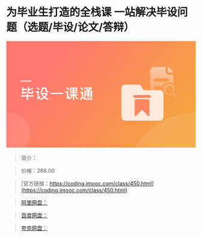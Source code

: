 # 为毕业生打造的全栈课 一站解决毕设问题（选题/毕设/论文/答辩）

![img](../../assets/5fc0638409e3f98505400304.png)

> 简介：

> 价格：266.00

> [官方链接：https://coding.imooc.com/class/450.html](https://coding.imooc.com/class/450.html)

> [阿里网盘：]()

> [百度网盘：]()

> [夸克网盘：]()
